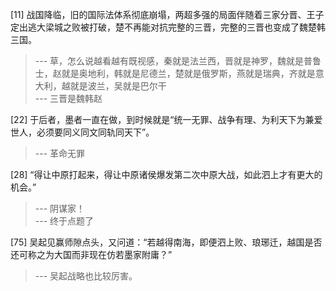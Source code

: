 
[11] 战国降临，旧的国际法体系彻底崩塌，两超多强的局面伴随着三家分晋、王子定出逃大梁城之败被打破，楚不再能对抗完整的三晋，完整的三晋也变成了魏楚韩三国。
>--- 草，怎么说越看越有既视感，秦就是法兰西，晋就是神罗，魏就是普鲁士，赵就是奥地利，韩就是尼德兰，楚就是俄罗斯，燕就是瑞典，齐就是意大利，越就是波兰，吴就是巴尔干<br>
>--- 三晋是魏韩赵<br>

[22] 于后者，墨者一直在做，到时候就是“统一无罪、战争有理、为利天下为兼爱世人，必须要同义同文同轨同天下”。
>--- 革命无罪<br>

[28] “得让中原打起来，得让中原诸侯爆发第二次中原大战，如此泗上才有更大的机会。”
>--- 阴谋家！<br>
>--- 终于点题了<br>

[75] 吴起见赢师隙点头，又问道：“若越得南海，即便泗上败、琅琊迁，越国是否还可称之为大国而非现在仿若墨家附庸？”
>--- 吴起战略也比较厉害。<br>
